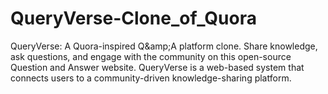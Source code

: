 # QueryVerse-Clone_of_Quora
QueryVerse: A Quora-inspired Q&amp;amp;A platform clone. Share knowledge, ask questions, and engage with the community on this open-source Question and Answer website. QueryVerse is a web-based system that connects users to a community-driven knowledge-sharing platform.
